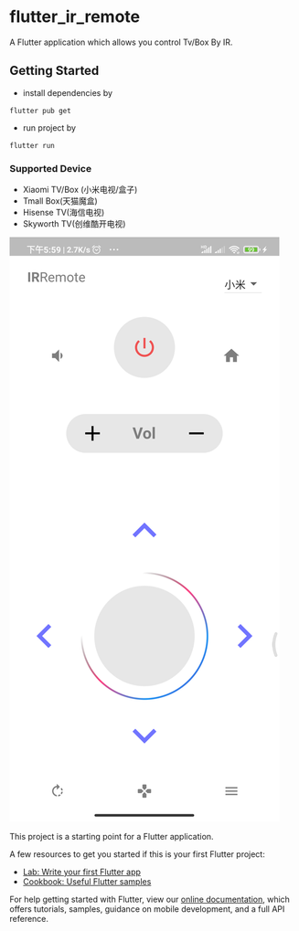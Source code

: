 # flutter_ir_remote

A Flutter application which allows you control Tv/Box By IR.

## Getting Started

- install dependencies by
```
flutter pub get
```

- run project by
```
flutter run
```

### Supported Device
- Xiaomi TV/Box (小米电视/盒子)
- Tmall Box(天猫魔盒)
- Hisense TV(海信电视)
- Skyworth TV(创维酷开电视)


![](./screenshot/sc.png)

This project is a starting point for a Flutter application.

A few resources to get you started if this is your first Flutter project:

- [Lab: Write your first Flutter app](https://flutter.dev/docs/get-started/codelab)
- [Cookbook: Useful Flutter samples](https://flutter.dev/docs/cookbook)

For help getting started with Flutter, view our
[online documentation](https://flutter.dev/docs), which offers tutorials,
samples, guidance on mobile development, and a full API reference.


